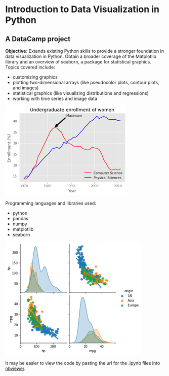 # Introduction to Data Visualization in Python
## A DataCamp project
**Objective:** Extends existing Python skills to provide a stronger foundation in data visualization in Python. Obtain a broader coverage of the Matplotlib library and an overview of seaborn, a package for statistical graphics. Topics covered include:
- customizing graphics
- plotting two-dimensional arrays (like pseudocolor plots, contour plots, and images)
- statistical graphics (like visualizing distributions and regressions)
- working with time series and image data

![undergrad enrollment graph](https://github.com/jdg0711/data_viz_python/blob/main/images/undergrad_enrollment.png)

Programming languages and libraries used: 
- python
- pandas
- numpy
- matplotlib
- seaborn

![joint distribution plot](https://github.com/jdg0711/data_viz_python/blob/main/images/joint_dist_plot.png)

It may be easier to view the code by pasting the url for the .ipynb files into [nbviewer](https://nbviewer.jupyter.org/).
